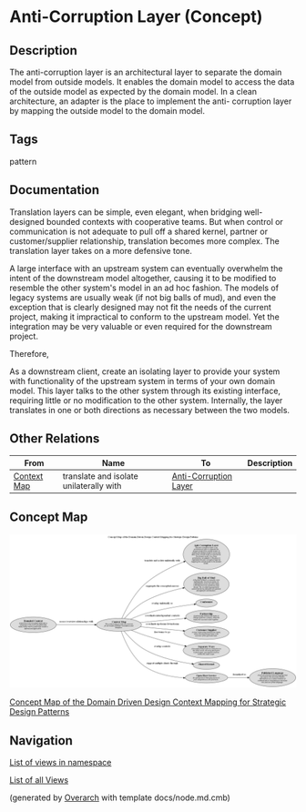 
# Anti-Corruption Layer (Concept)
## Description
The anti-corruption layer is an architectural layer to separate the domain
model from outside models. It enables the domain model to access the data of
the outside model as expected by the domain model.
In a clean architecture, an adapter is the place to implement the anti-
corruption layer by mapping the outside model to the domain model.


## Tags
pattern

## Documentation
Translation layers can be simple, even elegant, when bridging well-designed
bounded contexts with cooperative teams. But when control or communication is
not adequate to pull off a shared kernel, partner or customer/supplier
relationship, translation becomes more complex. The translation layer takes on
a more defensive tone.

A large interface with an upstream system can eventually overwhelm the intent
of the downstream model altogether, causing it to be modified to resemble the
other system's model in an ad hoc fashion. The models of legacy systems are
usually weak (if not big balls of mud), and even the exception that is clearly
designed may not fit the needs of the current project, making it impractical to
conform to the upstream model. Yet the integration may be very valuable or even
required for the downstream project.

Therefore,

As a downstream client, create an isolating layer to provide your system with
functionality of the upstream system in terms of your own domain model.
This layer talks to the other system through its existing interface, requiring
little or no modification to the other system. Internally, the layer translates
in one or both directions as necessary between the two models.
## Other Relations
| From | Name | To | Description |
|---|---|---|---|
| [Context Map](../../../software-development/domain-driven-design/context-mapping/c-context-map.md) | translate and isolate unilaterally with | [Anti-Corruption Layer](../../../software-development/domain-driven-design/context-mapping/c-anti-corruption-layer.md) |  |

## Concept Map
![Concept Map of the Domain Driven Design Context Mapping for Strategic Design Patterns](../../../software-development/domain-driven-design/context-mapping/concept-view.png)

[Concept Map of the Domain Driven Design Context Mapping for Strategic Design Patterns](../../../software-development/domain-driven-design/context-mapping/concept-view.md)


## Navigation
[List of views in namespace](./views-in-namespace.md)

[List of all Views](../../../views.md)


(generated by [Overarch](https://github.com/soulspace-org/overarch) with template docs/node.md.cmb)
